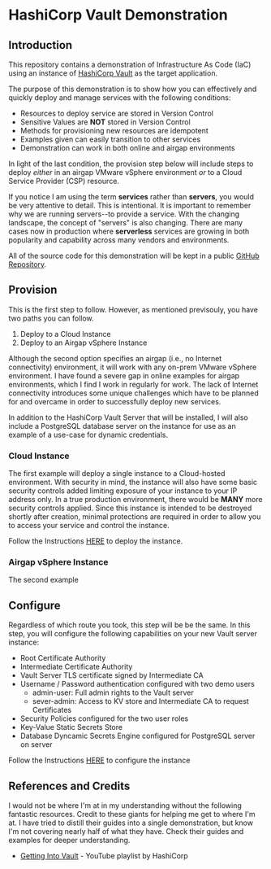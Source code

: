 # HashiCorp Vault Demonstration

## Introduction

This repository contains a demonstration of Infrastructure As Code (IaC) using
an instance of [HashiCorp Vault](https://vaultproject.io) as the target
application.

The purpose of this demonstration is to show how you can effectively and
quickly deploy and manage services with the following conditions:

* Resources to deploy service are stored in Version Control
* Sensitive Values are **NOT** stored in Version Control
* Methods for provisioning new resources are idempotent
* Examples given can easily transition to other services
* Demonstration can work in both online and airgap environments

In light of the last condition, the provision step below will include steps
to deploy *either* in an airgap VMware vSphere environment *or* to a
Cloud Service Provider (CSP) resource.

If you notice I am using the term **services** rather than **servers**, you
would be very attentive to detail. This is intentional. It is important to
remember why we are running servers--to provide a service. With the changing
landscape, the concept of "servers" is also changing. There are many cases
now in production where **serverless** services are growing in both popularity
and capability across many vendors and environments.

All of the source code for this demonstration will be kept in a public
[GitHub Repository](https://github.com/darkhonor/vault-demo).

## Provision

This is the first step to follow. However, as mentioned previsouly, you have
two paths you can follow.

1. Deploy to a Cloud Instance
2. Deploy to an Airgap vSphere Instance

Although the second option specifies an airgap (i.e., no Internet connectivity)
environment, it will work with any on-prem VMware vSphere environment. I have
found a severe gap in online examples for airgap environments, which I find
I work in regularly for work. The lack of Internet connectivity introduces some
unique challenges which have to be planned for and overcame in order to
successfully deploy new services.

In addition to the HashiCorp Vault Server that will be installed, I will also
include a PostgreSQL database server on the instance for use as an example of
a use-case for dynamic credentials.

### Cloud Instance

The first example will deploy a single instance to a Cloud-hosted environment.
With security in mind, the instance will also have some basic security controls
added limiting exposure of your instance to your IP address only. In a true
production environment, there would be **MANY** more security controls applied.
Since this instance is intended to be destroyed shortly after creation, minimal
protections are required in order to allow you to access your service and control
the instance.

Follow the Instructions [HERE](provision-cloud/README.md) to deploy the instance.

### Airgap vSphere Instance

The second example 

## Configure

Regardless of which route you took, this step will be be the same. In this step,
you will configure the following capabilities on your new Vault server instance:

* Root Certificate Authority
* Intermediate Certificate Authority
* Vault Server TLS certificate signed by Intermediate CA
* Username / Password authentication configured with two demo users
  * admin-user: Full admin rights to the Vault server
  * sever-admin: Access to KV store and Intermediate CA to request Certificates
* Security Policies configured for the two user roles
* Key-Value Static Secrets Store
* Database Dyncamic Secrets Engine configured for PostgreSQL server on server

Follow the Instructions [HERE](configure/README.md) to configure the instance

## References and Credits

I would not be where I'm at in my understanding without the following fantastic
resources. Credit to these giants for helping me get to where I'm at. I have
tried to distill their guides into a single demonstration, but know I'm not
covering nearly half of what they have. Check their guides and examples for
deeper understanding.

* [Getting Into Vault]() - YouTube playlist by HashiCorp
